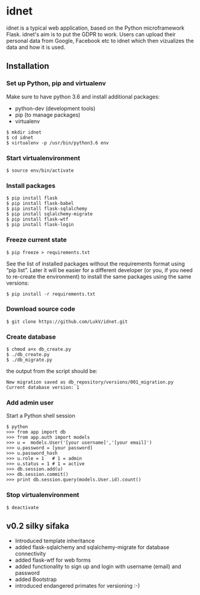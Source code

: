 # idnet

idnet is a typical web application, based on the Python microframework Flask. idnet's aim is to put the GDPR to work. Users can upload their personal data from Google, Facebook etc to idnet which then vizualizes the data and how it is used.

## Installation

### Set up Python, pip and virtualenv
Make sure to have python 3.6 and install additional packages:
* python-dev (development tools)
* pip (to manage packages)
* virtualenv

```
$ mkdir idnet
$ cd idnet
$ virtualenv -p /usr/bin/python3.6 env
```

### Start virtualenvironment
```
$ source env/bin/activate
```

### Install packages
```
$ pip install flask
$ pip install flask-babel
$ pip install flask-sqlalchemy
$ pip install sqlalchemy-migrate
$ pip install flask-wtf
$ pip install flask-login
```

### Freeze current state
```
$ pip freeze > requirements.txt
```

See the list of installed packages without the requirements format using “pip list”. Later it will be easier for a different developer (or you, if you need to re-create the environment) to install the same packages using the same versions:

```
$ pip install -r requirements.txt
```

### Download source code
```
$ git clone https://github.com/LukV/idnet.git
```

### Create database

```
$ chmod a+x db_create.py
$ ./db_create.py
$ ./db_migrate.py
```

the output from the script should be:
```
New migration saved as db_repository/versions/001_migration.py
Current database version: 1
```

### Add admin user
Start a Python shell session

```
$ python
>>> from app import db
>>> from app.auth import models
>>> u =  models.User('[your username]','[your email]')
>>> u.password = [your password]
>>> u.password_hash
>>> u.role = 1   # 1 = admin
>>> u.status = 1 # 1 = active
>>> db.session.add(u)
>>> db.session.commit()
>>> print db.session.query(models.User.id).count() 
```

### Stop virtualenvironment
```
$ deactivate
```

## v0.2 silky sifaka
* Introduced template inheritance
* added flask-sqlalchemy and sqlalchemy-migrate for database connectivity
* added flask-wtf for web forms
* added functionality to sign up and login with username (email) and password
* added Bootstrap 
* introduced endangered primates for versioning :-)
